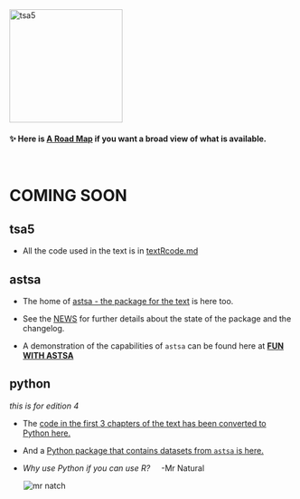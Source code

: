 <img src="https://github.com/nickpoison/astsa/blob/master/fun_with_astsa/figs/tsa4.jpg" alt="tsa5"  height="200" > 

 #### &#10024; Here is [A Road Map](https://nickpoison.github.io/) if you want a broad view of what is available.

 <br/>

 # COMING SOON

## tsa5

- All the  code used in the text  is in [textRcode.md](https://github.com/nickpoison/tsa5/blob/master/textRcode.md)





## astsa

- The home of [astsa - the package for the text](https://github.com/nickpoison/astsa) is here too.

- See the [NEWS](https://github.com/nickpoison/astsa/blob/master/NEWS.md) for further details about the state of the package and the changelog.

- A demonstration of the capabilities of `astsa` can be found here at
[**FUN WITH ASTSA**](https://github.com/nickpoison/astsa/blob/master/fun_with_astsa/fun_with_astsa.md)


## python 

_this is for edition 4_

- The [code in the first 3 chapters of the text has been converted to Python here.](https://github.com/borisgarbuzov/tsa4-python/tree/master/src) 

- And a [Python package that contains datasets from `astsa` is here.](https://pypi.org/project/astsadata/)

- _Why use Python if you can use R?_ &nbsp; &nbsp; -Mr Natural

&emsp; &ensp;<img src="https://github.com/nickpoison/astsa/blob/master/fun_with_astsa/figs/tool.png" alt="mr natch">


